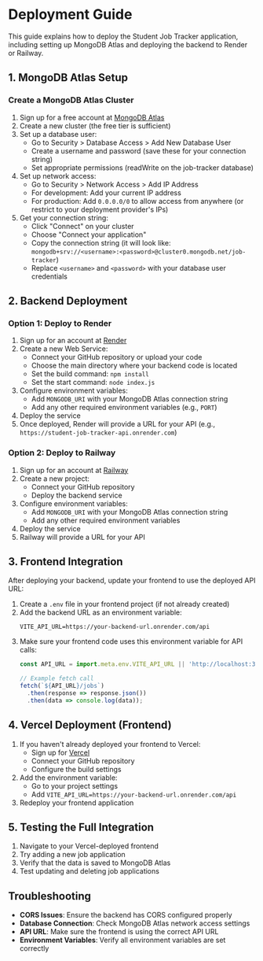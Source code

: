 
# Deployment Guide

This guide explains how to deploy the Student Job Tracker application, including setting up MongoDB Atlas and deploying the backend to Render or Railway.

## 1. MongoDB Atlas Setup

### Create a MongoDB Atlas Cluster

1. Sign up for a free account at [MongoDB Atlas](https://www.mongodb.com/cloud/atlas/register)
2. Create a new cluster (the free tier is sufficient)
3. Set up a database user:
   - Go to Security > Database Access > Add New Database User
   - Create a username and password (save these for your connection string)
   - Set appropriate permissions (readWrite on the job-tracker database)
4. Set up network access:
   - Go to Security > Network Access > Add IP Address
   - For development: Add your current IP address
   - For production: Add `0.0.0.0/0` to allow access from anywhere (or restrict to your deployment provider's IPs)
5. Get your connection string:
   - Click "Connect" on your cluster
   - Choose "Connect your application"
   - Copy the connection string (it will look like: `mongodb+srv://<username>:<password>@cluster0.mongodb.net/job-tracker`)
   - Replace `<username>` and `<password>` with your database user credentials

## 2. Backend Deployment

### Option 1: Deploy to Render

1. Sign up for an account at [Render](https://render.com)
2. Create a new Web Service:
   - Connect your GitHub repository or upload your code
   - Choose the main directory where your backend code is located
   - Set the build command: `npm install`
   - Set the start command: `node index.js`
3. Configure environment variables:
   - Add `MONGODB_URI` with your MongoDB Atlas connection string
   - Add any other required environment variables (e.g., `PORT`)
4. Deploy the service
5. Once deployed, Render will provide a URL for your API (e.g., `https://student-job-tracker-api.onrender.com`)

### Option 2: Deploy to Railway

1. Sign up for an account at [Railway](https://railway.app)
2. Create a new project:
   - Connect your GitHub repository
   - Deploy the backend service
3. Configure environment variables:
   - Add `MONGODB_URI` with your MongoDB Atlas connection string
   - Add any other required environment variables
4. Deploy the service
5. Railway will provide a URL for your API

## 3. Frontend Integration

After deploying your backend, update your frontend to use the deployed API URL:

1. Create a `.env` file in your frontend project (if not already created)
2. Add the backend URL as an environment variable:
   ```
   VITE_API_URL=https://your-backend-url.onrender.com/api
   ```
3. Make sure your frontend code uses this environment variable for API calls:
   ```javascript
   const API_URL = import.meta.env.VITE_API_URL || 'http://localhost:3001/api';
   
   // Example fetch call
   fetch(`${API_URL}/jobs`)
     .then(response => response.json())
     .then(data => console.log(data));
   ```

## 4. Vercel Deployment (Frontend)

1. If you haven't already deployed your frontend to Vercel:
   - Sign up for [Vercel](https://vercel.com)
   - Connect your GitHub repository
   - Configure the build settings
2. Add the environment variable:
   - Go to your project settings
   - Add `VITE_API_URL=https://your-backend-url.onrender.com/api`
3. Redeploy your frontend application

## 5. Testing the Full Integration

1. Navigate to your Vercel-deployed frontend
2. Try adding a new job application
3. Verify that the data is saved to MongoDB Atlas
4. Test updating and deleting job applications

## Troubleshooting

- **CORS Issues**: Ensure the backend has CORS configured properly
- **Database Connection**: Check MongoDB Atlas network access settings
- **API URL**: Make sure the frontend is using the correct API URL
- **Environment Variables**: Verify all environment variables are set correctly

